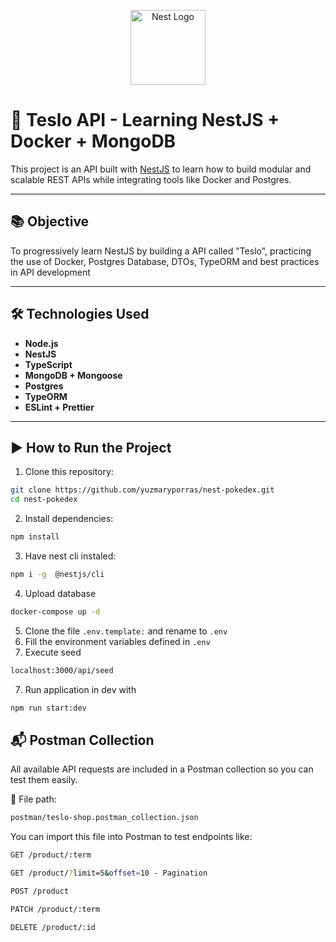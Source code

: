 <p align="center">
  <a href="http://nestjs.com/" target="blank"><img src="https://nestjs.com/img/logo-small.svg" width="120" alt="Nest Logo" /></a>
</p>

# 🔴 Teslo API - Learning NestJS + Docker + MongoDB

This project is an API built with [NestJS](https://nestjs.com/) to learn how to build modular and scalable REST APIs while integrating tools like Docker and Postgres.

---

## 📚 Objective

To progressively learn NestJS by building a API called "Teslo", practicing the use of Docker, Postgres Database, DTOs, TypeORM and best practices in API development

---


## 🛠️ Technologies Used

- **Node.js**
- **NestJS**
- **TypeScript**
- **MongoDB + Mongoose**
- **Postgres**
- **TypeORM**
- **ESLint + Prettier**

---


## ▶️ How to Run the Project

1. Clone this repository:

  ```bash
  git clone https://github.com/yuzmaryporras/nest-pokedex.git
  cd nest-pokedex
  ```

2. Install dependencies:

  ```bash
  npm install
  ```

3. Have nest cli instaled:

  ```bash
  npm i -g  @nestjs/cli
  ```

4. Upload database

  ```bash
  docker-compose up -d
  ``` 

5. Clone the file ```.env.template:```  and rename to ```.env```
6. Fill the environment variables defined in ```.env```
7. Execute seed

  ```bash
  localhost:3000/api/seed
  ``` 

7. Run application in dev with

  ```bash
  npm run start:dev
  ``` 


## 📬 Postman Collection

All available API requests are included in a Postman collection so you can test them easily.

📁 File path:

```bash
postman/teslo-shop.postman_collection.json
```

You can import this file into Postman to test endpoints like:

```bash
GET /product/:term

GET /product/?limit=5&offset=10 - Pagination

POST /product

PATCH /product/:term

DELETE /product/:id
